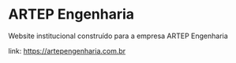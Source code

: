 # ARTEP Engenharia
Website institucional construído para a empresa ARTEP Engenharia

link: https://artepengenharia.com.br
